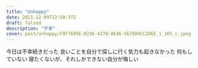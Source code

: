 ```yaml
---
title: "Unhappy"
date: 2021-12-09T12:50:37Z
draft: falsed
description: "不幸"
cover: post/unhappy/F9F7695E-B236-4278-8646-5E7804CC2DEE_1_105_c.jpeg
---
```


今日は不幸続きだった
良いことを自分で探しに行く気力も起きなかった
何もしていない
寝たくないが、それしかできない自分が悔しい
